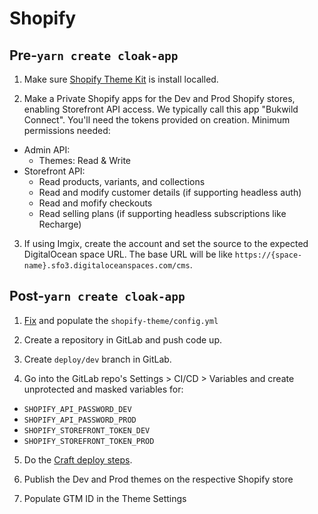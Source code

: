 # Shopify

## Pre-`yarn create cloak-app`

1. Make sure [Shopify Theme Kit](https://shopify.dev/themes/tools/theme-kit/getting-started#macos) is install localled.

2. Make a Private Shopify apps for the Dev and Prod Shopify stores, enabling Storefront API access.  We typically call this app "Bukwild Connect".  You'll need the tokens provided on creation.  Minimum permissions needed:
- Admin API:
  - Themes: Read & Write
- Storefront API:
  - Read products, variants, and collections
  - Read and modify customer details (if supporting headless auth)
  - Read and mofify checkouts
  - Read selling plans (if supporting headless subscriptions like Recharge)

3. If using Imgix, create the account and set the source to the expected DigitalOcean space URL.  The base URL will be like `https://{space-name}.sfo3.digitaloceanspaces.com/cms`.

## Post-`yarn create cloak-app`

1. [Fix](https://github.com/BKWLD/create-cloak-app/issues/36) and populate the `shopify-theme/config.yml`

2. Create a repository in GitLab and push code up.

3. Create `deploy/dev` branch in GitLab.

4. Go into the GitLab repo's Settings > CI/CD > Variables and create unprotected and masked variables for:
  - `SHOPIFY_API_PASSWORD_DEV`
  - `SHOPIFY_API_PASSWORD_PROD`
  - `SHOPIFY_STOREFRONT_TOKEN_DEV`
  - `SHOPIFY_STOREFRONT_TOKEN_PROD`

5. Do the [Craft deploy steps](./craft-cms/deploy).

6. Publish the Dev and Prod themes on the respective Shopify store

7. Populate GTM ID in the Theme Settings
